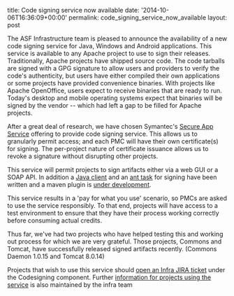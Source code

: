 title: Code signing service now available
date: '2014-10-06T16:36:09+00:00'
permalink: code_signing_service_now_available
layout: post

<p>The ASF Infrastructure team is pleased to announce the availability of a new code signing service for Java, Windows and Android applications. This service is available to any Apache project to use to sign their releases. Traditionally, Apache projects have shipped source code. The code tarballs are signed with a GPG signature to allow users and providers to verify the code's authenticity, but users have either compiled their own applications or some projects have provided convenience binaries. With projects like Apache OpenOffice, users expect to receive binaries that are ready to run. Today's desktop and mobile operating systems expect that binaries will be signed by the vendor -- which had left a gap to be filled for Apache projects. &nbsp;</p> 
  <p>After a great deal of research, we have chosen Symantec's <a href="http://www.symantec.com/code-signing/secure-app-service">Secure App Service</a> offering to provide code signing service. This allows us to granularly permit access; and each PMC will have their own certificate(s) for signing. The per-project nature of certificate issuance allows us to revoke a signature without disrupting other projects.&nbsp;</p> 
  <p>This service will permit projects to sign artifacts either via a web GUI or a SOAP API. In addition a <a href="https://svn.apache.org/repos/infra/infrastructure/trunk/projects/code-signing/java-client/">Java client</a> and an <a href="http://svn.apache.org/viewvc/tomcat/trunk/java/org/apache/tomcat/buildutil/SignCode.java?view=log">ant task</a> for signing have been written and a maven plugin is <a href="http://mail-archives.apache.org/mod_mbox/www-infrastructure-dev/201409.mbox/%3C542181B4.4030104%40apache.org%3E">under development</a>.<br /></p> 
  <p>This service results in a 'pay for what you use' scenario, so PMCs are asked to use the service responsibly. To that end, projects will have access to a test environment to ensure that they have their process working correctly before consuming actual credits.</p> 
  <p>Thus far, we've had two projects who have helped testing this and working out process for which we are very grateful. Those projects, Commons and Tomcat, have successfully released signed artifacts recently. (Commons Daemon 1.0.15 and Tomcat 8.0.14)</p> 
  <p>Projects that wish to use this service should <a href="https://reference.apache.org/pmc/newcodesigning">open an Infra JIRA ticket</a> under the Codesigning component. Further <a href="https://reference.apache.org/pmc/codesigning">information for projects using the service</a> is also maintained by the infra team<br /></p>
